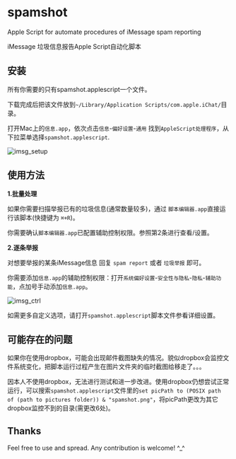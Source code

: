 spamshot
========

Apple Script for automate procedures of iMessage spam reporting

iMessage 垃圾信息报告Apple Script自动化脚本

## 安装 ##

所有你需要的只有spamshot.applescript一个文件。

下载完成后把该文件放到`~/Library/Application Scripts/com.apple.iChat/`目录。

打开Mac上的`信息.app`，依次点击`信息`-`偏好设置`-`通用` 找到`AppleScript处理程序`，从下拉菜单选择`spamshot.applescript`.

![imsg_setup](http://ashfinal.qiniudn.com/20141226spamshot_imsgsetup.png)

## 使用方法 ##

**1.批量处理**

如果你需要扫描举报已有的垃圾信息(通常数量较多)，通过 `脚本编辑器.app`直接运行该脚本(快捷键为 `⌘+R`)。

你需要确认`脚本编辑器.app`已配置辅助控制权限。参照第2条进行查看/设置。

**2.逐条举报**

对想要举报的某条iMessage信息 回复 `spam report` 或者 `垃圾举报` 即可。

你需要添加`信息.app`的辅助控制权限：打开`系统偏好设置`-`安全性与隐私`-`隐私`-`辅助功能`，点加号手动添加`信息.app`。

![imsg_ctrl](http://ashfinal.qiniudn.com/20141226spamshot_imsgctrl.png)

如需更多自定义选项，请打开`spamshot.applescript`脚本文件参看详细设置。

## 可能存在的问题 ##

如果你在使用dropbox，可能会出现邮件截图缺失的情况。貌似dropbox会监控文件系统变化，把脚本运行过程产生在图片文件夹的临时截图给移走了。。。

因本人不使用dropbox，无法进行测试和进一步改进。使用dropbox仍想尝试正常运行，可以搜索`spamshot.applescript`文件里的`set picPath to (POSIX path of (path to pictures folder)) & "spamshot.png"`，将picPath更改为其它dropbox监控不到的目录(需更改6处)。

## Thanks ##

Feel free to use and spread. Any contribution is welcome! ^_^
